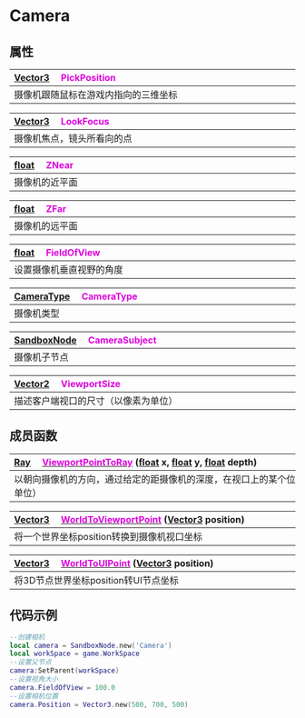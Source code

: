 # Camera

## 属性

|<div style="width:700px">[Vector3](/Api/DataType/Vector3.md) &emsp;<font color="dd00dd">PickPosition</font></div>|
|:---|
|摄像机跟随鼠标在游戏内指向的三维坐标|

|<div style="width:700px">[Vector3](/Api/DataType/Vector3.md) &emsp;<font color="dd00dd">LookFocus</font></div>|
|:---|
|摄像机焦点，镜头所看向的点|

|<div style="width:700px">[float](/Api/DataType/Number.md) &emsp;<font color="dd00dd">ZNear</font></div>|
|:---|
|摄像机的近平面|

|<div style="width:700px">[float](/Api/DataType/Number.md) &emsp;<font color="dd00dd">ZFar</font></div>|
|:---|
|摄像机的远平面|

|<div style="width:700px">[float](/Api/DataType/Number.md) &emsp;<font color="dd00dd">FieldOfView</font></div>|
|:---|
|设置摄像机垂直视野的角度|

|<div style="width:700px">[CameraType](/Api/Enums/CameraType.md) &emsp;<font color="dd00dd">CameraType</font></div>|
|:---|
|摄像机类型|

|<div style="width:700px">[SandboxNode](/Api/Classes/Base/SandboxNode.md) &emsp;<font color="dd00dd">CameraSubject</font></div>|
|:---|
|摄像机子节点|

|<div style="width:700px">[Vector2](/Api/DataType/Vector2.md) &emsp;<font color="dd00dd">ViewportSize</font></div>|
|:---|
|描述客户端视口的尺寸（以像素为单位）|

## 成员函数

|<div style="width:700px">[Ray](/Api/DataType/Ray.md) &emsp;[<font color="dd00dd">ViewportPointToRay</font>](/Api/Classes/GamePlay/Camera_F/ViewportPointToRay.md) ([float](/Api/DataType/Number.md) x, [float](/Api/DataType/Number.md) y, [float](/Api/DataType/Number.md) depth)</div>|
|:---|
|以朝向摄像机的方向，通过给定的距摄像机的深度，在视口上的某个位置创建单位射线（以像素为单位）|

|<div style="width:700px">[Vector3](/Api/DataType/Vector3.md) &emsp;[<font color="dd00dd">WorldToViewportPoint</font>](/Api/Classes/GamePlay/Camera_F/WorldToViewportPoint.md) ([Vector3](/Api/DataType/Vector3.md) position)</div>|
|:---|
|将一个世界坐标position转换到摄像机视口坐标|

|<div style="width:700px">[Vector3](/Api/DataType/Vector3.md) &emsp;[<font color="dd00dd">WorldToUIPoint</font>](/Api/Classes/GamePlay/Camera_F/WorldToUIPoint.md) ([Vector3](/Api/DataType/Vector3.md) position)</div>|
|:---|
|将3D节点世界坐标position转UI节点坐标|

## 代码示例

```lua
--创建相机
local camera = SandboxNode.new('Camera')
local workSpace = game.WorkSpace
--设置父节点
camera:SetParent(workSpace)
--设置视角大小
camera.FieldOfView = 100.0
--设置相机位置
camera.Position = Vector3.new(500, 700, 500)
```